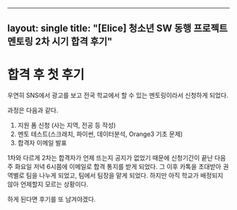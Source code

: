 ----
layout: single
title: "[Elice] 청소년 SW 동행 프로젝트 멘토링 2차 시기 합격 후기"
----

# 합격 후 첫 후기

우연히 SNS에서 광고를 보고 전국 학교에서 할 수 있는 멘토링이라서 신청하게 되었다.

과정은 다음과 같다.
1. 지원 폼 신청 (사는 지역, 전공 등 작성)
2. 멘토 테스트(스크래치, 파이썬, 데이터분석, Orange3 기초 문제) 
3. 합격자 이메일 발표 

1차와 다르게 2차는 합격자가 언제 뜨는지 공지가 없었기 때문에 신청기간이 끝난 다음 주 화요일 저녁 6시쯤에 이메일로 합격 통지를 받게 되었다.
그 이후 카톡을 초대받아 권역별로 팀을 나누게 되었고, 팀에서 팀장을 맡게 되었다.
하지만 아직 학교가 배정되지 않아 언제할지 모르는 상황이다.

하게 된다면 후기를 또 남겨야겠다.
